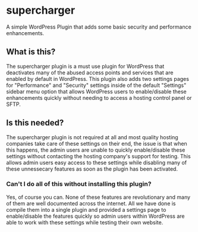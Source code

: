 # supercharger
A simple WordPress Plugin that adds some basic security and performance enhancements. 

## What is this?
The supercharger plugin is a must use plugin for WordPress that deactivates many of the abused access points and services that are enabled by default in WordPress. This plugin also adds two settings pages for "Performance" and "Security" settings inside of the default "Settings" sidebar menu option that allows WordPress users to enable/disable these enhancements quickly without needing to access a hosting control panel or SFTP.

## Is this needed?
The supercharger plugin is not required at all and most quality hosting companies take care of these settings on their end, the issue is that when this happens, the admin users are unable to quickly enable/disable these settings without contacting the hosting company's support for testing. This allows admin users easy access to these settings while disabling many of these unnessecary features as soon as the plugin has been activated. 

### Can't I do all of this without installing this plugin? 
Yes, of course you can. None of these features are revolutionary and many of them are well documented across the internet. All we have done is compile them into a single plugin and provided a settings page to enable/disable the features quickly so admin users within WordPress are able to work with these settings while testing their own website.

